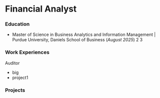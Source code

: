 # Financial Analyst
### Education
- Master of Science in Business Analytics and Information Management | Purdue University, Daniels School of Business (_August 2025_)
2
3
### Work Experiences
Auditor
- big
- project1

### Projects


